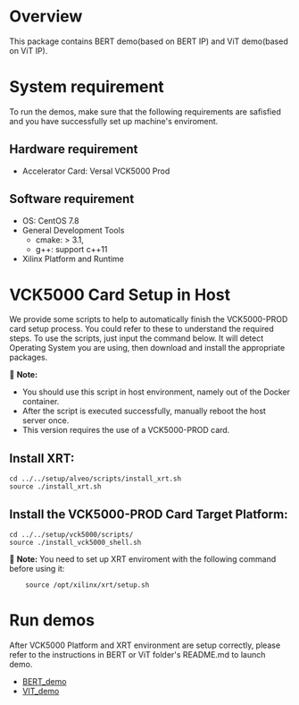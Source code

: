 # Overview
This package contains BERT demo(based on BERT IP) and ViT demo(based on ViT IP).

# System requirement  
To run the demos, make sure that the following requirements are safisfied and you have successfully set up machine's enviroment.

## Hardware requirement
- Accelerator Card: Versal VCK5000 Prod

## Software requirement  
- OS: CentOS 7.8
- General Development Tools   
  - cmake:  > 3.1, 
  - g++:	support c++11
- Xilinx Platform and Runtime

# VCK5000 Card Setup in Host
We provide some scripts to help to automatically finish the VCK5000-PROD card setup process. You could refer to these to understand the required steps. To use the scripts, just input the command below. It will detect Operating System you are using, then download and install the appropriate packages. 

:pushpin: **Note:**
* You should use this script in host environment, namely out of the Docker container.
* After the script is executed successfully, manually reboot the host server once.
* This version requires the use of a VCK5000-PROD card.

## Install XRT:
```
cd ../../setup/alveo/scripts/install_xrt.sh
source ./install_xrt.sh
```

## Install the VCK5000-PROD Card Target Platform:
```
cd ../../setup/vck5000/scripts/
source ./install_vck5000_shell.sh
```
  
:pushpin: **Note:** You need to set up XRT enviroment with the following command before using it:
```
    source /opt/xilinx/xrt/setup.sh
```

# Run demos
After VCK5000 Platform and XRT environment are setup correctly, please refer to the instructions in BERT or ViT folder's README.md to launch demo.

- [BERT_demo](https://www.xilinx.com/bin/public/openDownload?filename=VCK5000_BERT_Demo_2.5.0.tar.gz)
- [VIT_demo](https://www.xilinx.com/bin/public/openDownload?filename=VCK5000_ViT_Demo_2.5.0.tar.gz)

